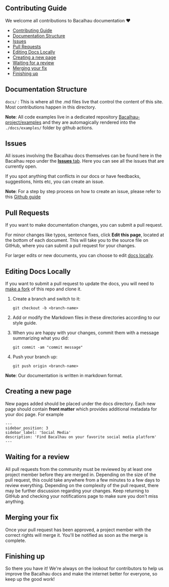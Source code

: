 
## Contributing Guide

We welcome all contributions to Bacalhau  documentation ❤️

- [Contributing Guide](#contributing-guide)
- [Documentation Structure](#documentation-structure)
- [Issues](#issues)
- [Pull Requests](#pull-requests)
- [Editing Docs Locally](#editing-docs-locally)
- [Creating a new page](#creating-a-new-page)
- [Waiting for a review](#waiting-for-a-review)
- [Merging your fix](#merging-your-fix)
- [Finishing up](#finishing-up)


## Documentation Structure

`docs/` : This is where all the .md files live that control the content of this site. Most contributions happen in this directory.

**Note**: All code examples live in a dedicated repository [Bacalhau-project/examples](https://github.com/bacalhau-project/examples) and they are automagically rendered into the `./docs/examples/` folder by github actions.

## Issues

All issues involving the Bacalhau docs themselves can be found here in the Bacalhau repo under the [**Issues** tab](https://github.com/bacalhau-project/bacalhau/issues). Here you can see all the issues that are currently open.

If you spot anything that conflicts in our docs or have feedbacks, suggestions, hints etc, you can create an issue.

**Note**: For a step by step process on how to create an issue, please refer to this [Github guide](https://docs.github.com/en/issues/tracking-your-work-with-issues/creating-an-issue)

## Pull Requests

If you want to make documentation changes, you can submit a pull request.

For minor changes like typos, sentence fixes, click **Edit this page**, located at the bottom of each document. This will take you to the source file on GitHub, where you can submit a pull request for your changes.

For larger edits or new documents, you can choose to edit [docs locally](#editing-docs-locally).


## Editing Docs Locally

If you want to submit a pull request to update the docs, you will need to [make a fork](https://docs.github.com/en/get-started/quickstart/fork-a-repo) of this repo and clone it.


1. Create a branch and switch to it:

    `git checkout -b <branch-name>`

2. Add or modify the Markdown files in these directories according to our style guide.

3. When you are happy with your changes, commit them with a message summarizing what you did:

    `git commit -am "commit message"`

4. Push your branch up:

    `git push origin <branch-name>`

**Note**: Our documentation is written in markdown format.

## Creating a new page

New pages added should be placed under the docs directory. Each new page should contain **front matter** which provides additional metadata for your doc page. For example
```
---
sidebar_position: 3
sidebar_label: 'Social Media'
description: 'Find Bacalhau on your favorite social media platform'
---
```

## Waiting for a review

All pull requests from the community must be reviewed by at least one project member before they are merged in. Depending on the size of the pull request, this could take anywhere from a few minutes to a few days to review everything. Depending on the complexity of the pull request, there may be further discussion regarding your changes. Keep returning to GitHub and checking your notifications page to make sure you don't miss anything.

## Merging your fix

Once your pull request has been approved, a project member with the correct rights will merge it. You'll be notified as soon as the merge is complete.

## Finishing up

So there you have it!  We're always on the lookout for contributors to help us improve the Bacalhau docs and make the internet better for everyone, so keep up the good work!
